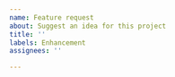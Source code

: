 ```yaml
---
name: Feature request
about: Suggest an idea for this project
title: ''
labels: Enhancement
assignees: ''

---
```



